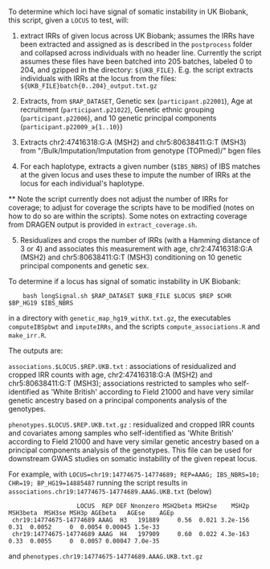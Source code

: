 To determine which loci have signal of somatic instability in UK Biobank, this script, given a ``LOCUS`` to test, will:

1) extract IRRs of given locus across UK Biobank; assumes the IRRs have been extracted and assigned as is described in the ``postprocess`` folder and collapsed across individuals with no header line. Currently the script assumes these files have been batched into 205 batches, labeled 0 to 204, and gzipped in the directory: ``${UKB_FILE}``. E.g. the script extracts individuals with IRRs at the locus from the files: ``${UKB_FILE}batch{0..204}_output.txt.gz``

2) Extracts, from ``$RAP_DATASET``, Genetic sex (``participant.p22001``), Age at recruitment (``participant.p21022``), Genetic ethnic grouping (``participant.p22006``), and 10 genetic principal components (``participant.p22009_a{1..10}``)

3) Extracts chr2:47416318:G:A (MSH2) and chr5:80638411:G:T (MSH3) from "/Bulk/Imputation/Imputation from genotype (TOPmed)/" bgen files

4) For each haplotype, extracts a given number (``$IBS_NBRS``) of IBS matches at the given locus and uses these to impute the number of IRRs at the locus for each individual's haplotype.

** Note the script currently does not adjust the number of IRRs for coverage; to adjust for coverage the scripts have to be modified (notes on how to do so are within the scripts). Some notes on extracting coverage from DRAGEN output is provided in ``extract_coverage.sh``.

5) Residualizes and crops the number of IRRs (with a Hamming distance of 3 or 4) and associates this measurement with age, chr2:47416318:G:A (MSH2) and chr5:80638411:G:T (MSH3) conditioning on 10 genetic principal components and genetic sex.

To determine if a locus has signal of somatic instability in UK Biobank:
```
	bash longSignal.sh $RAP_DATASET $UKB_FILE $LOCUS $REP $CHR $BP_HG19 $IBS_NBRS
```
in a directory with ``genetic_map_hg19_withX.txt.gz``, the executables ``computeIBSpbwt`` and ``imputeIRRs``, and the scripts ``compute_associations.R`` and ``make_irr.R``. 

The outputs are:

``associations.$LOCUS.$REP.UKB.txt`` : associations of residualized and cropped IRR counts with age, chr2:47416318:G:A (MSH2) and chr5:80638411:G:T (MSH3); associations restricted to samples who self-identified as 'White British' according to Field 21000 and have very similar genetic ancestry based on a principal components analysis of the genotypes.

``phenotypes.$LOCUS.$REP.UKB.txt.gz`` : residualized and cropped IRR counts and covariates among samples who self-identified as 'White British' according to Field 21000 and have very similar genetic ancestry based on a principal components analysis of the genotypes. This file can be used for downstream GWAS studies on somatic instability of the given repeat locus.

For example, with ``LOCUS=chr19:14774675-14774689; REP=AAAG; IBS_NBRS=10; CHR=19; BP_HG19=14885487`` running the script results in 
``associations.chr19:14774675-14774689.AAAG.UKB.txt`` (below)

```
                   LOCUS  REP DEF Nnonzero MSH2beta MSH2se    MSH2p MSH3beta  MSH3se MSH3p AGEbeta   AGEse    AGEp
 chr19:14774675-14774689 AAAG  H3   191889     0.56  0.021 3.2e-156     0.31  0.0052     0  0.0054 0.00045 1.5e-33
 chr19:14774675-14774689 AAAG  H4   197909     0.60  0.022 4.3e-163     0.33  0.0055     0  0.0057 0.00047 7.0e-35
```

and ``phenotypes.chr19:14774675-14774689.AAAG.UKB.txt.gz``


